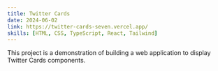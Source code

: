 ```yaml
---
title: Twitter Cards
date: 2024-06-02
link: https://twitter-cards-seven.vercel.app/
skills: [HTML, CSS, TypeScript, React, Tailwind]
---
```


This project is a demonstration of building a web application to display Twitter Cards components.